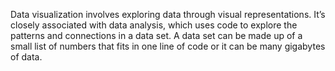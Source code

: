 Data visualization involves exploring data through visual representations. It’s closely associated with data analysis, which uses code to explore the patterns and connections in a data set. A data set can be made up of a small list of numbers that fits in one line of code or it can be many gigabytes of data.
